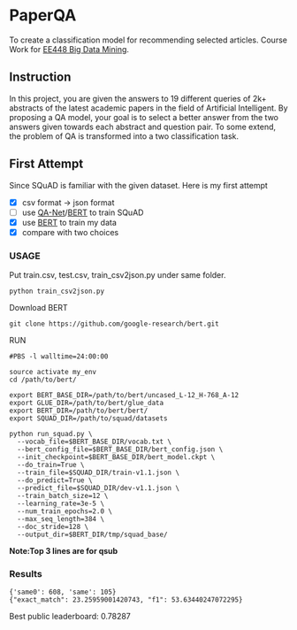 # PaperQA
To create a classification model for recommending selected articles. Course Work for [EE448 Big Data Mining](https://www.kaggle.com/c/ee448-paperqa).

## Instruction
In this project, you are given the answers to 19 different queries of 2k+ abstracts of the latest academic papers in the field of Artificial Intelligent. By proposing a QA model, your goal is to select a better answer from the two answers given towards each abstract and question pair. To some extend, the problem of QA is transformed into a two classification task.

## First Attempt
Since SQuAD is familiar with the given dataset. Here is my first attempt 
- [x] csv format -> json format
- [ ] use [QA-Net](https://github.com/NLPLearn/QANet)/[BERT](https://github.com/google-research/bert) to train SQuAD
- [x] use [BERT](https://github.com/google-research/bert) to train my data
- [x] compare with two choices

### USAGE
 Put train.csv, test.csv, train_csv2json.py under same folder.    
     
     
    python train_csv2json.py    
    
    
 Download BERT    
    
    git clone https://github.com/google-research/bert.git
    
 RUN    
    
    #PBS -l walltime=24:00:00
    
    source activate my_env
    cd /path/to/bert/

    export BERT_BASE_DIR=/path/to/bert/uncased_L-12_H-768_A-12
    export GLUE_DIR=/path/to/bert/glue_data
    export BERT_DIR=/path/to/bert/bert/
    export SQUAD_DIR=/path/to/squad/datasets

    python run_squad.py \
      --vocab_file=$BERT_BASE_DIR/vocab.txt \
      --bert_config_file=$BERT_BASE_DIR/bert_config.json \
      --init_checkpoint=$BERT_BASE_DIR/bert_model.ckpt \
      --do_train=True \
      --train_file=$SQUAD_DIR/train-v1.1.json \
      --do_predict=True \
      --predict_file=$SQUAD_DIR/dev-v1.1.json \
      --train_batch_size=12 \
      --learning_rate=3e-5 \
      --num_train_epochs=2.0 \
      --max_seq_length=384 \
      --doc_stride=128 \
      --output_dir=$BERT_DIR/tmp/squad_base/
    
**Note:Top 3 lines are for qsub**

### Results

    {'same0': 608, 'same': 105}
    {"exact_match": 23.25959001420743, "f1": 53.63440247072295}

Best public leaderboard: 0.78287
